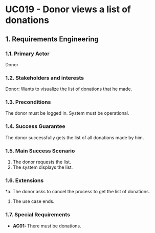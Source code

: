 # UC019 - Donor views a list of donations

## 1. Requirements Engineering

### 1.1. Primary Actor
Donor

### 1.2. Stakeholders and interests
Donor: Wants to visualize the list of donations that he made.

### 1.3. Preconditions
The donor must be logged in.
System must be operational.

### 1.4. Success Guarantee
The donor successfully gets the list of all donations made by him.

### 1.5. Main Success Scenario
1. The donor requests the list.
2. The system displays the list.

### 1.6. Extensions
*a. The donor asks to cancel the process to get the list of donations.
1. The use case ends.

### 1.7. Special Requirements
* **AC01:** There must be donations.

